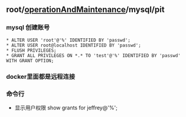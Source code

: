 ## root/[operationAndMaintenance](../README.md)/mysql/pit
### mysql 创建账号
~~~
* ALTER USER 'root'@'%' IDENTIFIED BY 'passwd';
* ALTER USER root@localhost IDENTIFIED BY 'passwd';
* FLUSH PRIVILEGES;
* GRANT ALL PRIVILEGES ON *.* TO 'test'@'%' IDENTIFIED BY 'passwd' WITH GRANT OPTION;
~~~

### docker里面都是远程连接

### 命令行
* 显示用户权限 show grants for jeffrey@'%';